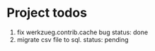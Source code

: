 # Project todos

1. fix werkzueg.contrib.cache bug 
  status: done
2. migrate csv file to sql. status: pending

